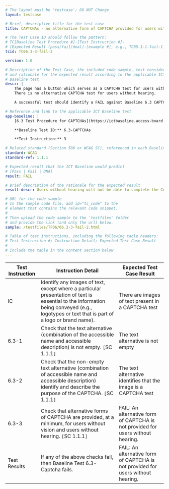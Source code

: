 ```yaml
---
# The layout must be 'testcase'; DO NOT Change
layout: testcase

# Brief, descriptive title for the test case
title: CAPTCHAs - no alternative form of CAPTCHA provided for users without hearing

# The Test Case ID should follow the pattern:
# TC[Baseline Test Procedure #]-[Test Instruction #]-
# [Expected Result (pass/fail/dna)]-[example #], e.g., TC05.1-1-fail-1
tcid: TC06.3-3-fail-2

version: 1.0

# Description of the Test Case, the included code sample, test considerations,
# and rationale for the expected result according to the applicable ICT
# Baseline test
descr: |
    The page has a button which serves as a CAPTCHA test for users without vision. The button has a meaningful alternative text which describes the purpose of the button. When the button is pressed, the sound of a horse is played.
    There is no alternative CAPTCHA test for users without hearing.

    A successful test should identify a FAIL against Baseline 6.3 CAPTCHAs.

# Reference and link to the applicable ICT Baseline test
app-baseline: |
    [6.3 Test Procedure for CAPTCHAs](https://ictbaseline.access-board.gov/06Images/#63-test-procedure-for-captchas)

    **Baseline Test ID:** 6.3-CAPTCHAs

    **Test Instruction:** 3

# Related standard (Section 508 or WCAG SC), referenced in each Baseline procedure/step
standard: WCAG
standard-ref: 1.1.1

# Expected result that the ICT Baseline would predict
# [Pass | Fail | DNA]
result: FAIL

# Brief description of the rationale for the expected result
result-descr: Users without hearing will not be able to complete the CAPTCHA since the CAPTCHA requires hearing

# URL for the code sample
# In the sample code file, add id="tc_code" to the
# element that contains the relevant code snippet.
#
# Then upload the code sample to the 'testfiles' folder
# and provide the link (and only the url) below.
sample: /testfiles/TF06/06.3-3-fail-2.html

# Table of test instructions, including the following table headers:
# Test Instruction #; Instruction Detail; Expected Test Case Result
#
# Include the table in the content section below
---
```

| Test Instruction | Instruction Detail | Expected Test Case Result |
|------------------|--------------------|---------------------------|
| IC | Identify any images of text, except where a particular presentation of text is essential to the information being conveyed (e.g., logotypes or text that is part of a logo or brand name). | There are images of text present in a CAPTCHA test |
| 6.3-1 | Check that the text alternative (combination of the accessible name and accessible description) is not empty. `[`SC 1.1.1`]` | The text alternative is not empty |
| 6.3-2 | Check that the non-empty text alternative (combination of accessible name and accessible description) identify and describe the purpose of the CAPTCHA. `[`SC 1.1.1`]` | The text alternative identifies that the image is a CAPTCHA test |
| 6.3-3 | Check that alternative forms of CAPTCHA are provided, at a minimum, for users without vision and users without hearing. `[`SC 1.1.1`]` | FAIL: An alternative form of CAPTCHA is not provided for users without hearing. |
| Test Results | If any of the above checks fail, then Baseline Test 6.3-Captcha fails. |  FAIL: An alternative form of CAPTCHA is not provided for users without hearing. |

